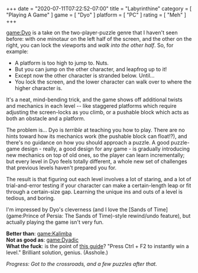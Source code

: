 +++
date = "2020-07-11T07:22:52-07:00"
title = "Labyrinthine"
category = [ "Playing A Game" ]
game = [ "Dyo" ]
platform = [ "PC" ]
rating = [ "Meh" ]
+++

<game:Dyo> is a take on the two-player-puzzle genre that I haven't seen before: with one minotaur on the left half of the screen, and the other on the right, you can lock the viewports and <i>walk into the other half</i>.  So, for example:

* A platform is too high to jump to.  Nuts.
* But you can jump on the other character, and leapfrog up to it!
* Except now the other character is stranded below.  Until...
* You lock the screen, and the lower character can walk over to where the higher character is.

It's a neat, mind-bending trick, and the game shows off additional twists and mechanics in each level -- like staggered platforms which require adjusting the screen-locks as you climb, or a pushable block which acts as both an obstacle and a platform.

The problem is... Dyo is <i>terrible</i> at teaching you how to play.  There are no hints toward how its mechanics work (the pushable block can float!?), and there's no guidance on how you should approach a puzzle.  A good puzzle-game design - really, a good design for any game - is gradually introducing new mechanics on top of old ones, so the player can learn incrementally; but every level in Dyo feels totally different, a whole new set of challenges that previous levels haven't prepared you for.

The result is that figuring out each level involves a lot of staring, and a lot of trial-and-error testing if your character can make a certain-length leap or fit through a certain-size gap.  Learning the unique ins and outs of a level is tedious, and boring.

I'm impressed by Dyo's cleverness (and I love the [Sands of Time](game:Prince of Persia: The Sands of Time)-style rewind/undo feature), but actually playing the game isn't very fun.

<b>Better than</b>: <game:Kalimba>  
<b>Not as good as</b>: <game:Dyadic>  
<b>What the fuck</b>: is the point of <a href="https://steamcommunity.com/sharedfiles/filedetails/?id=2098676375">this guide</a>?  "Press Ctrl + F2 to instantly win a level."  Brilliant solution, genius.  (Asshole.)

<i>Progress: Got to the crossroads, and a few puzzles after that.</i>
